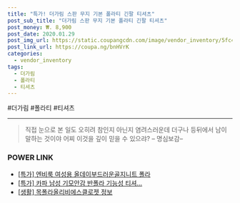 ```yaml
--- 
title: "특가! 더가림 스판 무지 기본 폴라티 긴팔 티셔츠" 
post_sub_title: "더가림 스판 무지 기본 폴라티 긴팔 티셔츠" 
post_money: ₩. 8,900 
post_date: 2020.01.29 
post_img_url: https://static.coupangcdn.com/image/vendor_inventory/5fc4/f42f2e715f6fd3db474cf5bbae83ff0953200098c81757c5d4796a99879c.jpg 
post_link_url: https://coupa.ng/bnHVrK 
categories: 
  - vendor_inventory 
tags: 
  - 더가림 
  - 폴라티 
  - 티셔츠 
--- 
```

  #더가림 #폴라티 #티셔츠 
<hr> 

> 직접 눈으로 본 일도 오히려 참인지 아닌지 염려스러운데 더구나 등뒤에서 남이 말하는 것이야 어찌 이것을 깊이 믿을 수 있으랴? – 명심보감–  


### POWER LINK

* <a href="https://blog.naver.com/santokki14/221789693888" target="_blank">[특가] 엔비룩 여성용 올데이부드러운골지니트 폴라</a>
* <a href="https://blog.naver.com/an0733/221787375410" target="_blank">[특가] 카파 남성 기모안감 반폴라 기능성 티셔...</a>
* <a href="https://blog.naver.com/fasyy4321/221761599511" target="_blank"> [생활] 목폴라올리비에스클로젯 정보 </a>
